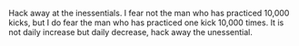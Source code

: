 Hack away at the inessentials.
I fear not the man who has practiced 10,000 kicks, but I do fear the man who has practiced one kick 10,000 times.
It is not daily increase but daily decrease, hack away the unessential.
